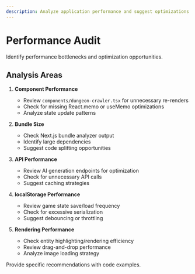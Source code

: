 ```yaml
---
description: Analyze application performance and suggest optimizations
---
```


# Performance Audit

Identify performance bottlenecks and optimization opportunities.

## Analysis Areas

1. **Component Performance**
   - Review `components/dungeon-crawler.tsx` for unnecessary re-renders
   - Check for missing React.memo or useMemo optimizations
   - Analyze state update patterns

2. **Bundle Size**
   - Check Next.js bundle analyzer output
   - Identify large dependencies
   - Suggest code splitting opportunities

3. **API Performance**
   - Review AI generation endpoints for optimization
   - Check for unnecessary API calls
   - Suggest caching strategies

4. **localStorage Performance**
   - Review game state save/load frequency
   - Check for excessive serialization
   - Suggest debouncing or throttling

5. **Rendering Performance**
   - Check entity highlighting/rendering efficiency
   - Review drag-and-drop performance
   - Analyze image loading strategy

Provide specific recommendations with code examples.
